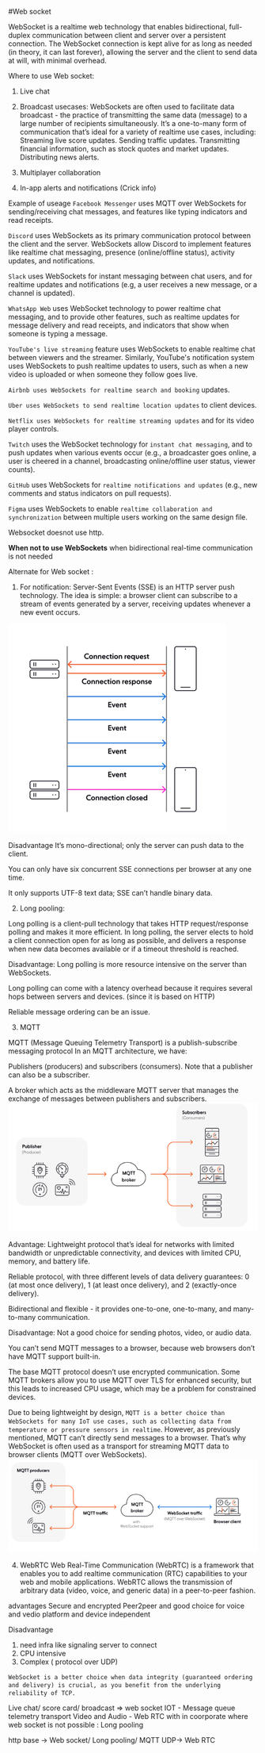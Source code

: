 #Web socket

WebSocket is a realtime web technology that enables bidirectional, full-duplex communication between client and server over a persistent connection. The WebSocket connection is kept alive for as long as needed (in theory, it can last forever), allowing the server and the client to send data at will, with minimal overhead.

Where to use Web socket:
1. Live chat
2. Broadcast usecases:
    WebSockets are often used to facilitate data broadcast - the practice of transmitting the same data (message) to a large number of recipients simultaneously. It’s a one-to-many form of communication that’s ideal for a variety of realtime use cases, including:
    Streaming live score updates.
    Sending traffic updates.
    Transmitting financial information, such as stock quotes and market updates.
    Distributing news alerts.
   
3. Multiplayer collaboration
4. In-app alerts and notifications (Crick info)

Example of useage 
`Facebook Messenger` uses MQTT over WebSockets for sending/receiving chat messages, and features like typing indicators and read receipts.

`Discord` uses WebSockets as its primary communication protocol between the client and the server. WebSockets allow Discord to implement features like realtime chat messaging, presence (online/offline status), activity updates, and notifications.

`Slack` uses WebSockets for instant messaging between chat users, and for realtime updates and notifications (e.g, a user receives a new message, or a channel is updated).

`WhatsApp Web` uses WebSocket technology to power realtime chat messaging, and to provide other features, such as realtime updates for message delivery and read receipts, and indicators that show when someone is typing a message.

`YouTube's live streaming` feature uses WebSockets to enable realtime chat between viewers and the streamer. Similarly, YouTube's notification system uses WebSockets to push realtime updates to users, such as when a new video is uploaded or when someone they follow goes live.

`Airbnb uses WebSockets for realtime search and booking` updates.

`Uber uses WebSockets to send realtime location updates` to client devices.

`Netflix uses WebSockets for realtime streaming updates` and for its video player controls.

`Twitch` uses the WebSocket technology for `instant chat messaging`, and to push updates when various events occur (e.g., a broadcaster goes online, a user is cheered in a channel, broadcasting online/offline user status, viewer counts).

`GitHub` uses WebSockets for `realtime notifications and updates` (e.g., new comments and status indicators on pull requests).

`Figma` uses WebSockets to enable `realtime collaboration and synchronization` between multiple users working on the same design file. 

Websocket doesnot use http.

**When not to use WebSockets**
when bidirectional real-time communication is not needed

Alternate for Web socket :
1. For notification: Server-Sent Events (SSE) is an HTTP server push technology. The idea is simple: a browser client can subscribe to a stream of events generated by a server, receiving updates whenever a new event occurs. 

![img_14.png](img_14.png)

Disadvantage
It’s mono-directional; only the server can push data to the client.

You can only have six concurrent SSE connections per browser at any one time.

It only supports UTF-8 text data; SSE can’t handle binary data.

2. Long pooling:

Long polling is a client-pull technology that takes HTTP request/response polling and makes it more efficient. In long polling, the server elects to hold a client connection open for as long as possible, and delivers a response when new data becomes available or if a timeout threshold is reached.

Disadvantage:
Long polling is more resource intensive on the server than WebSockets.

Long polling can come with a latency overhead because it requires several hops between servers and devices. (since it is based on HTTP)

Reliable message ordering can be an issue.

3. MQTT 
   
MQTT (Message Queuing Telemetry Transport) is a publish-subscribe messaging protocol
In an MQTT architecture, we have:

Publishers (producers) and subscribers (consumers). Note that a publisher can also be a subscriber.

A broker which acts as the middleware MQTT server that manages the exchange of messages between publishers and subscribers.
![img_15.png](img_15.png)

Advantage:
Lightweight protocol that’s ideal for networks with limited bandwidth or unpredictable connectivity, and devices with limited CPU, memory, and battery life.

Reliable protocol, with three different levels of data delivery guarantees: 0 (at most once delivery), 1 (at least once delivery), and 2 (exactly-once delivery).

Bidirectional and flexible - it provides one-to-one, one-to-many, and many-to-many communication.

Disadvantage:
Not a good choice for sending photos, video, or audio data.

You can’t send MQTT messages to a browser, because web browsers don’t have MQTT support built-in.

The base MQTT protocol doesn’t use encrypted communication. Some MQTT brokers allow you to use MQTT over TLS for enhanced security, but this leads to increased CPU usage, which may be a problem for constrained devices.

Due to being lightweight by design, `MQTT is a better choice than WebSockets for many IoT use cases, such as collecting data from temperature or pressure sensors in realtime`. However, as previously mentioned, MQTT can’t directly send messages to a browser. That’s why WebSocket is often used as a transport for streaming MQTT data to browser clients
(MQTT over WebSockets).
![img_16.png](img_16.png)

4. WebRTC
Web Real-Time Communication (WebRTC) is a framework that enables you to add realtime communication (RTC) capabilities to your web and mobile applications. WebRTC allows the transmission of arbitrary data (video, voice, and generic data) in a peer-to-peer fashion.

advantages
Secure and encrypted 
Peer2peer and good choice for voice and vedio
platform and device independent

Disadvantage
1. need infra like signaling server to connect 
2. CPU intensive
3. Complex ( protocol over UDP)

```
WebSocket is a better choice when data integrity (guaranteed ordering and delivery) is crucial, as you benefit from the underlying reliability of TCP. 

```


Live chat/ score card/ broadcast => web socket
IOT - Message queue telemetry transport
Video and Audio - Web RTC
with in coorporate where web socket is not possible : Long pooling

http base -> Web socket/ Long pooling/ MQTT
UDP-> Web RTC

